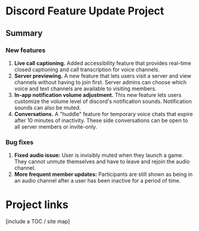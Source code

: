 # Discord Feature Update Project

## Summary
### New features
1. **Live call captioning.** Added accessibility feature that provides real-time closed captioning and call transcription for voice channels.  
2. **Server previewing.** A new feature that lets users visit a server and view channels without having to join first. Server admins can choose which voice and text channels are available to visiting members.  
3. **In-app notification volume adjustment.** This new feature lets users customize the volume level of discord's notification sounds. Notification sounds can also be muted.  
4. **Conversations.** A "huddle" feature for temporary voice chats that expire after 10 minutes of inactivity. These side conversations can be open to all server members or invite-only.  

### Bug fixes
1. **Fixed audio issue:** User is invisibly muted when they launch a game. They cannot unmute themselves and have to leave and rejoin the audio channel.
2. **More frequent member updates:** Participants are still shown as being in an audio channel after a user has been inactive for a period of time.


# Project links
\[include a TOC / site map]
